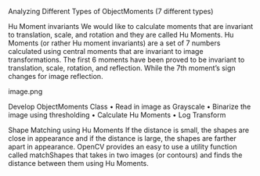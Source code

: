 Analyzing Different Types of ObjectMoments (7 different types)

Hu Moment invariants
We would like to calculate moments that are invariant to translation, scale, and rotation and they are called Hu Moments. 
Hu Moments (or rather Hu moment invariants) are a set of 7 numbers calculated using central moments that are invariant to image transformations. The first 6 moments have been proved to be invariant to translation, scale, rotation, and reflection. While the 7th moment’s sign changes for image reflection.

image.png

Develop ObjectMoments Class
•	Read in image as Grayscale
•	Binarize the image using thresholding
•	Calculate Hu Moments
•	Log Transform

Shape Matching using Hu Moments
If the distance is small, the shapes are close in appearance and if the distance is large, the shapes are farther apart in appearance. OpenCV provides an easy to use a utility function called matchShapes that takes in two images (or contours) and finds the distance between them using Hu Moments.